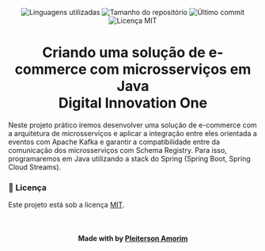 <!-- Badges session -->
<p align="center">  
  <!-- languages -->
  <img src="https://img.shields.io/github/languages/count/pleiterson/checkout-api-ecommerce?style=social" alt="Linguagens utilizadas">
  <!-- repo size -->
  <img src="https://img.shields.io/github/repo-size/Pleiterson/checkout-api-ecommerce?style=social" alt="Tamanho do repositório">
  <!-- last commit -->
  <img src="https://img.shields.io/github/last-commit/Pleiterson/checkout-api-ecommerce?style=social" alt="Último commit">
  <!-- licence MIT -->
  <img src="https://img.shields.io/github/license/Pleiterson/checkout-api-ecommerce?style=social" alt="Licença MIT">
</p>


<!--About session-->
<h1 align="center">Criando uma solução de e-commerce com microsserviços em Java<br>Digital Innovation One</h1>

Neste projeto prático iremos desenvolver uma solução de e-commerce com a arquitetura de microsserviços e aplicar a integração entre eles orientada a eventos com Apache Kafka e garantir a compatibilidade entre da comunicação dos microsserviços com Schema Registry. Para isso, programaremos em Java utilizando a stack do Spring (Spring Boot, Spring Cloud Streams).

<!--License session-->
<h3>📝 Licença</h3>

Este projeto está sob a licença [MIT](./LICENSE).

<!--Bottom session-->
<br><h4 align=center>Made with by <a target="_blank" href="https://pleiterson.vercel.app" >Pleiterson Amorim</a></h4>
